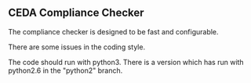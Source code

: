 CEDA Compliance Checker
-----------------------

The compliance checker is designed to be fast and configurable.

There are some issues in the coding style.

The code should run with python3. There is a version which has run with python2.6 in the "python2" branch.
